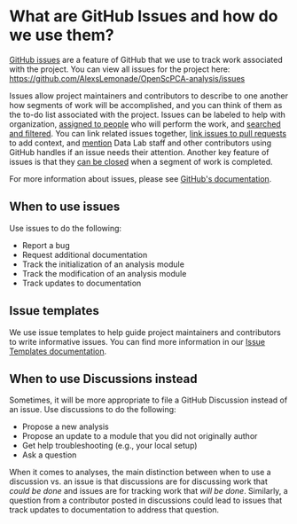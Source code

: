 # What are GitHub Issues and how do we use them?

[GitHub issues](https://docs.github.com/en/issues/tracking-your-work-with-issues/about-issues) are a feature of GitHub that we use to track work associated with the project.
You can view all issues for the project here: <https://github.com/AlexsLemonade/OpenScPCA-analysis/issues>

Issues allow project maintainers and contributors to describe to one another how segments of work will be accomplished, and you can think of them as the to-do list associated with the project.
Issues can be labeled to help with organization, [assigned to people](https://docs.github.com/en/issues/tracking-your-work-with-issues/assigning-issues-and-pull-requests-to-other-github-users) who will perform the work, and [searched and filtered](https://docs.github.com/en/issues/tracking-your-work-with-issues/filtering-and-searching-issues-and-pull-requests#using-search-to-filter-issues-and-pull-requests).
You can link related issues together, [link issues to pull requests](https://docs.github.com/en/issues/tracking-your-work-with-issues/linking-a-pull-request-to-an-issue) to add context, and [mention](https://docs.github.com/en/get-started/writing-on-github/getting-started-with-writing-and-formatting-on-github/basic-writing-and-formatting-syntax#mentioning-people-and-teams) Data Lab staff and other contributors using GitHub handles if an issue needs their attention.
Another key feature of issues is that they [can be closed](https://docs.github.com/en/issues/tracking-your-work-with-issues/closing-an-issue) when a segment of work is completed.

For more information about issues, please see [GitHub's documentation](https://docs.github.com/en/issues/tracking-your-work-with-issues).

## When to use issues

Use issues to do the following:

* Report a bug
* Request additional documentation
* Track the initialization of an analysis module
* Track the modification of an analysis module
* Track updates to documentation

## Issue templates

We use issue templates to help guide project maintainers and contributors to write informative issues.
You can find more information in our [Issue Templates documentation](STUB_LINK).

## When to use Discussions instead

Sometimes, it will be more appropriate to file a GitHub Discussion instead of an issue.
Use discussions to do the following:

* Propose a new analysis
* Propose an update to a module that you did not originally author
* Get help troubleshooting (e.g., your local setup)
* Ask a question

When it comes to analyses, the main distinction between when to use a discussion vs. an issue is that discussions are for discussing work that _could be done_ and issues are for tracking work that _will be done_.
Similarly, a question from a contributor posted in discussions could lead to issues that track updates to documentation to address that question.
